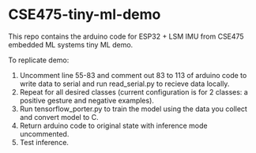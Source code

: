 # CSE475-tiny-ml-demo

This repo contains the arduino code for ESP32 + LSM IMU from CSE475 embedded ML systems tiny ML demo. 

To replicate demo:
1. Uncomment line 55-83 and comment out 83 to 113 of arduino code to write data to serial and run read_serial.py to recieve data locally. 
2. Repeat for all desired classes (current configuration is for 2 classes: a positive gesture and negative examples). 
3. Run tensorflow_porter.py to train the model using the data you collect and convert model to C.
4. Return arduino code to original state with inference mode uncommented. 
5. Test inference. 
